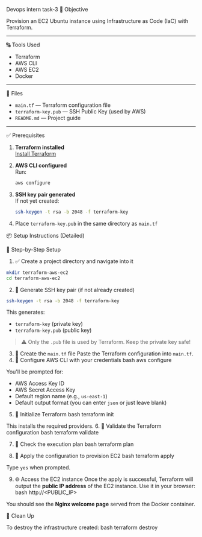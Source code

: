 Devops intern task-3
🚀 Objective

Provision an EC2 Ubuntu instance using Infrastructure as Code (IaC) with Terraform.

---

 🔠 Tools Used

- Terraform
- AWS CLI
- AWS EC2
- Docker

---

 📁 Files

- `main.tf` — Terraform configuration file
- `terraform-key.pub` — SSH Public Key (used by AWS)
- `README.md` — Project guide

---

 ✅ Prerequisites

1. **Terraform installed**  
   [Install Terraform](https://learn.hashicorp.com/tutorials/terraform/install-cli)

2. **AWS CLI configured**  
   Run:  
   ```bash
   aws configure
   ```

3. **SSH key pair generated**  
   If not yet created:
   ```bash
   ssh-keygen -t rsa -b 2048 -f terraform-key
   ```

4. Place `terraform-key.pub` in the same directory as `main.tf`



📦 Setup Instructions (Detailed)

 🔧 Step-by-Step Setup

 1. ✅ Create a project directory and navigate into it
```bash
mkdir terraform-aws-ec2
cd terraform-aws-ec2
```

2. 🔑 Generate SSH key pair (if not already created)
```bash
ssh-keygen -t rsa -b 2048 -f terraform-key
```
This generates:
- `terraform-key` (private key)
- `terraform-key.pub` (public key)

> ⚠️ Only the `.pub` file is used by Terraform. Keep the private key safe!

 3. 📄 Create the `main.tf` file
Paste the Terraform configuration into `main.tf`.
 4. 🔐 Configure AWS CLI with your credentials
bash
aws configure

You'll be prompted for:
- AWS Access Key ID
- AWS Secret Access Key
- Default region name (e.g., `us-east-1`)
- Default output format (you can enter `json` or just leave blank)

 5. 🧪 Initialize Terraform
bash
terraform init

This installs the required providers.
 6. 🧹 Validate the Terraform configuration
bash
terraform validate

 7. 🧾 Check the execution plan
bash
terraform plan


 8. 🚀 Apply the configuration to provision EC2
bash
terraform apply

Type `yes` when prompted.

 9. 🌐 Access the EC2 instance
Once the apply is successful, Terraform will output the **public IP address** of the EC2 instance. Use it in your browser:
bash
http://<PUBLIC_IP>

You should see the **Nginx welcome page** served from the Docker container.


 🧼 Clean Up

To destroy the infrastructure created:
bash
terraform destroy




